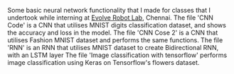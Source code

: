 Some basic neural network functionality that I made for classes that I undertook while interning at [Evolve Robot Lab](https://evolverobot.in/), Chennai.
The file 'CNN Code' is a CNN that utilises MNIST digits classification dataset, and shows the accuracy and loss in the model.
The file 'CNN Cose 2' is a CNN that utilises Fashion MNIST dataset and performs the same functions.
The file 'RNN' is an RNN that utilises MNIST dataset to create Bidirectional RNN, with an LSTM layer
The file 'Image classification with tensorflow' performs image classification using Keras on Tensorflow's flowers dataset.
